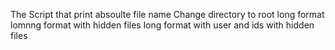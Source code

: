  The Script that print absoulte file name 
Change directory to root
long format
lomnng format with hidden files 
long format with user and ids with hidden files 
